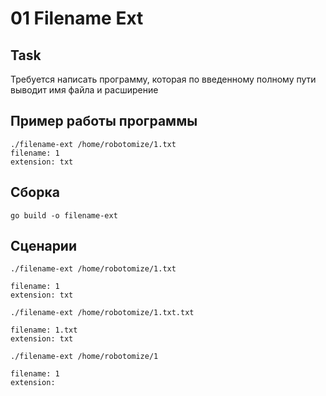 # 01 Filename Ext

## Task

Требуется написать программу, которая по введенному полному пути выводит имя файла и расширение

## Пример работы программы

```
./filename-ext /home/robotomize/1.txt
filename: 1
extension: txt
```

## Сборка

`go build -o filename-ext`

## Сценарии

```
./filename-ext /home/robotomize/1.txt

filename: 1
extension: txt
```

```
./filename-ext /home/robotomize/1.txt.txt

filename: 1.txt
extension: txt
```

```
./filename-ext /home/robotomize/1

filename: 1
extension:
```